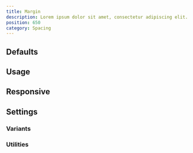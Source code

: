 ```yaml
---
title: Margin
description: Lorem ipsum dolor sit amet, consectetur adipiscing elit.
position: 650
category: Spacing
---
```


## Defaults

<TableGenerateTheme
  set="spacing"
  negative="true"
  :rules="{
    'm': ['margin'],
    'mt': ['margin-top'],
    'mr': ['margin-right'],
    'mb': ['margin-bottom'],
    'ml': ['margin-left'],
    'mx': [
      'margin-left',
      'margin-right'
    ],
    'my': [
      'margin-top',
      'margin-bottom'
    ],
}"></TableGenerateTheme>

## Usage

## Responsive

## Settings

### Variants

### Utilities
